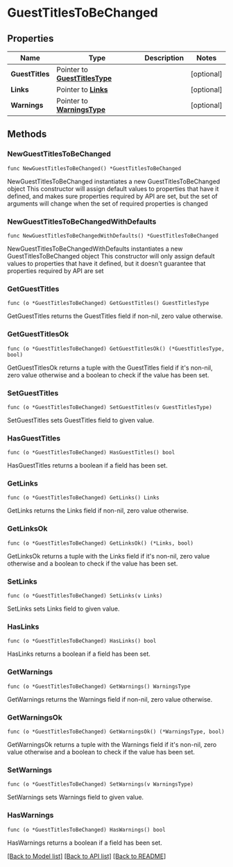 # GuestTitlesToBeChanged

## Properties

Name | Type | Description | Notes
------------ | ------------- | ------------- | -------------
**GuestTitles** | Pointer to [**GuestTitlesType**](GuestTitlesType.md) |  | [optional] 
**Links** | Pointer to [**Links**](Links.md) |  | [optional] 
**Warnings** | Pointer to [**WarningsType**](WarningsType.md) |  | [optional] 

## Methods

### NewGuestTitlesToBeChanged

`func NewGuestTitlesToBeChanged() *GuestTitlesToBeChanged`

NewGuestTitlesToBeChanged instantiates a new GuestTitlesToBeChanged object
This constructor will assign default values to properties that have it defined,
and makes sure properties required by API are set, but the set of arguments
will change when the set of required properties is changed

### NewGuestTitlesToBeChangedWithDefaults

`func NewGuestTitlesToBeChangedWithDefaults() *GuestTitlesToBeChanged`

NewGuestTitlesToBeChangedWithDefaults instantiates a new GuestTitlesToBeChanged object
This constructor will only assign default values to properties that have it defined,
but it doesn't guarantee that properties required by API are set

### GetGuestTitles

`func (o *GuestTitlesToBeChanged) GetGuestTitles() GuestTitlesType`

GetGuestTitles returns the GuestTitles field if non-nil, zero value otherwise.

### GetGuestTitlesOk

`func (o *GuestTitlesToBeChanged) GetGuestTitlesOk() (*GuestTitlesType, bool)`

GetGuestTitlesOk returns a tuple with the GuestTitles field if it's non-nil, zero value otherwise
and a boolean to check if the value has been set.

### SetGuestTitles

`func (o *GuestTitlesToBeChanged) SetGuestTitles(v GuestTitlesType)`

SetGuestTitles sets GuestTitles field to given value.

### HasGuestTitles

`func (o *GuestTitlesToBeChanged) HasGuestTitles() bool`

HasGuestTitles returns a boolean if a field has been set.

### GetLinks

`func (o *GuestTitlesToBeChanged) GetLinks() Links`

GetLinks returns the Links field if non-nil, zero value otherwise.

### GetLinksOk

`func (o *GuestTitlesToBeChanged) GetLinksOk() (*Links, bool)`

GetLinksOk returns a tuple with the Links field if it's non-nil, zero value otherwise
and a boolean to check if the value has been set.

### SetLinks

`func (o *GuestTitlesToBeChanged) SetLinks(v Links)`

SetLinks sets Links field to given value.

### HasLinks

`func (o *GuestTitlesToBeChanged) HasLinks() bool`

HasLinks returns a boolean if a field has been set.

### GetWarnings

`func (o *GuestTitlesToBeChanged) GetWarnings() WarningsType`

GetWarnings returns the Warnings field if non-nil, zero value otherwise.

### GetWarningsOk

`func (o *GuestTitlesToBeChanged) GetWarningsOk() (*WarningsType, bool)`

GetWarningsOk returns a tuple with the Warnings field if it's non-nil, zero value otherwise
and a boolean to check if the value has been set.

### SetWarnings

`func (o *GuestTitlesToBeChanged) SetWarnings(v WarningsType)`

SetWarnings sets Warnings field to given value.

### HasWarnings

`func (o *GuestTitlesToBeChanged) HasWarnings() bool`

HasWarnings returns a boolean if a field has been set.


[[Back to Model list]](../README.md#documentation-for-models) [[Back to API list]](../README.md#documentation-for-api-endpoints) [[Back to README]](../README.md)


